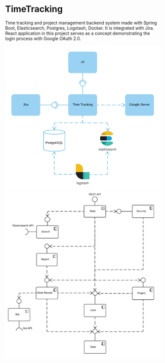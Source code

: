 # TimeTracking
Time tracking and project management backend system made with Spring Boot, Elasticsearch, Postgres, Logstash, Docker. It is integrated with Jira. React application in this project serves as a concept demonstrating the login process with Google OAuth 2.0.


![arch](arch.png)
![comp](component_diagram.png)
